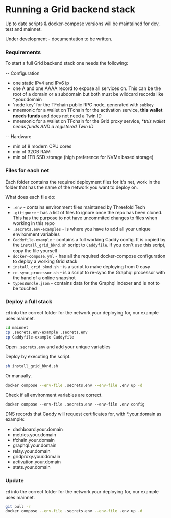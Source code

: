 # Running a Grid backend stack

Up to date scripts & docker-compose versions will be maintained for dev, test and mainnet.

Under development - documentation to be written.

### Requirements

To start a full Grid backend stack one needs the following:

-- Configuration
- one static IPv4 and IPv6 ip
- one A and one AAAA record to expose all services on. This can be the root of a domain or a subdomain but both must be wildcard records like *.your.domain
- 'node key' for the TFchain public RPC node, generated with `subkey`
- mnemonic for a wallet on TFchain for the activation service, **this wallet needs funds** and does not need a Twin ID
- mnemonic for a wallet on TFchain for the Grid proxy service, **this wallet needs funds AND a registered Twin ID*

-- Hardware
- min of 8 modern CPU cores
- min of 32GB RAM
- min of 1TB SSD storage (high preference for NVMe based storage)


### Files for each net

Each folder contains the required deployment files for it's net, work in the folder that has the name of the network you want to deploy on.

What does each file do:
- `.env` - contains environment files maintaned by Threefold Tech
- `.gitignore` - has a list of files to ignore once the repo has been cloned. This has the purpose to not have uncommited changes to files when working in this repo
- `.secrets.env-examples` - is where you have to add all your unique environment variables
- `Caddyfile-example` - contains a full working Caddy config. It is copied by the `install_grid_bknd.sh` script to `Caddyfile`. If you don't use this script, copy the file yourself
- `docker-compose.yml` - has all the required docker-compose configuration to deploy a working Grid stack
- `install_grid_bknd.sh` - is a script to make deploying from 0 easy
- `re-sync_processor.sh` - is a script to re-sync the Graphql processor with the hand of a online snapshot
- `typesBundle.json` - contains data for the Graphql indexer and is not to be touched


### Deploy a full stack

`cd` into the correct folder for the network your deploying for, our example uses mainnet.

```sh
cd mainnet
cp .secrets.env-example .secrets.env
cp Caddyfile-example Caddyfile
```

Open `.secrets.env` and add your unique variables

Deploy by executing the script.

```sh
sh install_grid_bknd.sh
```

Or manually.

```sh
docker compose --env-file .secrets.env --env-file .env up -d
```

Check if all environment variables are correct.

```
docker compose --env-file .secrets.env --env-file .env config
```


DNS records that Caddy will request certificates for, with *.your.domain as example:
- dashboard.your.domain
- metrics.your.domain
- tfchain.your.domain
- graphql.your.domain
- relay.your.domain
- gridproxy.your.domain
- activation.your.domain
- stats.your.domain


### Update

`cd` into the correct folder for the network your deploying for, our example uses mainnet.

```sh
git pull -r
docker compose --env-file .secrets.env --env-file .env up -d
```

